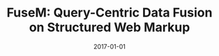 ---
title: "FuseM: Query-Centric Data Fusion on Structured Web Markup"
collection: publications
permalink: /publication/2017-DBLP_conf_icde_YuGFD17
date: 2017-01-01
venue: '33rd {IEEE} International Conference on Data Engineering, {ICDE} 2017, San Diego, CA, USA, April 19-22, 2017'
---